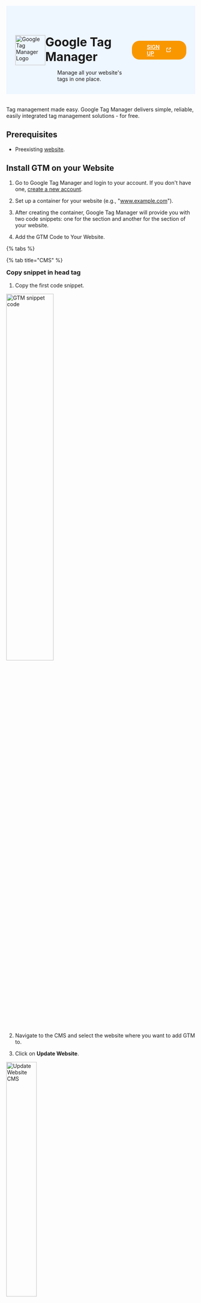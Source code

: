 #

<div class="header">
  <div class="inner">
    <img src="/static/images/logos/tag-manager-logo.png" alt="Google Tag Manager Logo">
    <div>
      <h1>Google Tag Manager</h1>
      <p style="padding-left: 2rem; margin-bottom: 0;">Manage all your website's tags in one place.</p>
    </div>
  </div>
  <a href="https://tagmanager.google.com/" rel="noopener noreferrer" target="_blank" style="background-color: #f99700; color: #fff; padding: .5rem 2.5rem; border-radius: 20px; font-weight: 600; display: inline-flex;">SIGN UP <span style="padding-left: .5rem; display: inline-flex; align-items: center;"><svg xmlns="http://www.w3.org/2000/svg" viewBox="0 0 16 16" width="20" height="20" fill="#fff"><path d="M3.75 2h3.5a.75.75 0 0 1 0 1.5h-3.5a.25.25 0 0 0-.25.25v8.5c0 .138.112.25.25.25h8.5a.25.25 0 0 0 .25-.25v-3.5a.75.75 0 0 1 1.5 0v3.5A1.75 1.75 0 0 1 12.25 14h-8.5A1.75 1.75 0 0 1 2 12.25v-8.5C2 2.784 2.784 2 3.75 2Zm6.854-1h4.146a.25.25 0 0 1 .25.25v4.146a.25.25 0 0 1-.427.177L13.03 4.03 9.28 7.78a.751.751 0 0 1-1.042-.018.751.751 0 0 1-.018-1.042l3.75-3.75-1.543-1.543A.25.25 0 0 1 10.604 1Z"></path></svg></span></a>
</div>

Tag management made easy. Google Tag Manager delivers simple, reliable, easily integrated tag management solutions - for free.

## Prerequisites
- Preexisting [website](https://cms.solodev.net/workspace/websites/).

## Install GTM on your Website

1. Go to Google Tag Manager and login to your account. If you don't have one, [create a new account](https://tagmanager.google.com/).

2. Set up a container for your website (e.g., "www.example.com").

3. After creating the container, Google Tag Manager will provide you with two code snippets: one for the <head> section and another for the <body> section of your website.

4. Add the GTM Code to Your Website.

{% tabs %}

{% tab title="CMS" %}

<h3 style="margin-top: 0;"><span class="text-teal" style="margin-top: 0;">Copy snippet in head tag</span></h3>

1. Copy the first code snippet.

<p><img src="/static/images/tag-manager/analytics-first-code-snippet.jpg" alt="GTM snippet code" style="width: 50%;"></p>

2. Navigate to the CMS and select the website where you want to add GTM to.

2. Click on **Update Website**.

<p><img src="/static/images/tag-manager/analytics-cms-update-website.jpg" alt="Update Website CMS" style="width: 40%;"></p>

3. Navigate to the **Meta Information** tab.

<p><img src="/static/images/tag-manager/analytics-cms-meta-information.jpg" alt="CMS Meta Information Tab" style="width: 40%;"></p>

4. Paste the code snippet on the **Global Header Insert** textarea.

<p><img src="/static/images/tag-manager/analytics-cms-global-header.jpg" alt="CMS Global Header Insert Textarea" style="width: 40%;"></p>

5. Click <span class="text-orange">**Submit**</span>.

<h3 style="margin-top: 0;"><span class="text-teal" style="margin-top: 0;">Copy snippet in body tag</span></h3>

1. Copy the second code snippet.

<p><img src="/static/images/tag-manager/analytics-second-code-snippet.jpg" alt="GTM snippet code" style="width: 50%;"></p>

2. Go to the file that serves as your [base template](https://cms.solodev.net/tutorials/cms/add-page-template/#adding-your-base-template-to-your-page-template).

<p><img src="/static/images/tag-manager/base-template-left-nav.jpg" alt="CMS base template in the left nav"></p>

3. Paste the code snippet at the top of the file.

<p><img src="/static/images/tag-manager/analytics-base-template.jpg" alt="CMS base template with analytics snippet" style="width: 60%;"></p>

4. Click <span class="text-orange">**Publish**</span>.

<p><img src="/static/images/tag-manager/base-template-publish.jpg" alt="CMS publish button" style="width: 28%;"></p>

{% endtab %}
{% tab title="WordPress" %}

<h3 style="margin-top: 0;"><span class="text-teal" style="margin-top: 0;">Copy snippet in head tag</span></h3>

1. Copy the first code snippet.

<p><img src="/static/images/tag-manager/analytics-first-code-snippet.jpg" alt="GTM snippet code" style="width: 50%;"></p>

2. Log in to your **WordPress Dashboard**.

3. Navigate to **Tools** and then to **Theme File Editor**.

<p><img src="/static/images/tag-manager/analytics-wp-editor.jpg" alt="WordPress Theme File Editor" style="width: 26%;"></p>

4. Paste the code snippet in the `header.php` file.

<p><img src="/static/images/tag-manager/analytics-wp-header.jpg" alt="CMS Meta Information Tab" style="width: 60%;"></p>

5. Click <span class="text-orange">**Update File**</span>.

<h3 style="margin-top: 0;"><span class="text-teal" style="margin-top: 0;">Copy snippet in body tag</span></h3>

1. Copy the second code snippet.

<p><img src="/static/images/tag-manager/analytics-second-code-snippet.jpg" alt="GTM snippet code" style="width: 50%;"></p>

2. Paste the code snippet in the `footer.php` file. 

<p><img src="/static/images/tag-manager/analytics-wp-footer.jpg" alt="CMS base template with analytics snippet" style="width: 60%;"></p>

!!!Note:
If your website does not have a `footer.php`, paste the code in the `header.php` immediately after the opening `body` tag.
!!!

3. Click <span class="text-orange">**Update File**</span>.

{% endtab %}
{% tab title="Drupal" %}

<h3 style="margin-top: 0;"><span class="text-teal" style="margin-top: 0;">Copy snippet in head tag</span></h3>

1. Copy the first code snippet.

<p><img src="/static/images/tag-manager/analytics-first-code-snippet.jpg" alt="GTM snippet code" style="width: 50%;"></p>

2. Log in to your **Drupal Admin Dashboard**.

3. Navigate to **Admin** and then to **Appearance** to find your active theme.

<!-- <p><img src="/static/images/tag-manager/analytics-cms-update-website.jpg" alt="Update Website CMS" style="width: 40%;"></p> -->

4. Find the `html.html.twig` file in your active theme directory (e.g., /themes/custom/[your-theme-name]/templates/).

!!!Note:
If it doesn’t exist, you may need to create one or copy it from the core or base theme.
!!!

5. Paste the code snippet in the `html.html.twig` file immediately before the closing `</head>` tag.

<!-- <p><img src="/static/images/tag-manager/analytics-cms-meta-information.jpg" alt="CMS Meta Information Tab" style="width: 40%;"></p> -->

<h3 style="margin-top: 0;"><span class="text-teal" style="margin-top: 0;">Copy snippet in body tag</span></h3>

1. Copy the second code snippet.

<p><img src="/static/images/tag-manager/analytics-second-code-snippet.jpg" alt="GTM snippet code" style="width: 50%;"></p>

2. Paste the code snippet in the `html.html.twig` file immediately after the opening `<body>` tag.

3. Clear your Drupal cache by navigating to **Configuration > Performance** and clicking <span class="text-orange">**Clear All Caches**</span>.

{% endtab %}

{% endtabs %}

6. Use the [**"Preview"** mode](https://support.google.com/tagmanager/answer/6107056) in Google Tag Manager to check if the tags are firing correctly, or use the Google Tag Assistant extension in your browser to verify the installation.

<style>
  /* Headers */
  .header {
    display: flex;
    align-items: center;
    justify-content: space-between;
    padding: 2rem 1.5rem;
    margin-bottom: 2rem;
    background-color: #eef6ff;
  }
  .header .inner {
    display: flex;
    align-items: center;
    justify-content: start;
  }
  .header img {
    width: 80px;
  }
  .header h1 {
    margin-left: 0;
    font-size: 2rem;
    margin-bottom: 0.25rem;
  }
  .header p {
    padding-left: 2rem;
    margin-bottom: 0;
  }
</style>